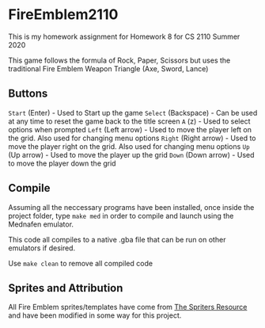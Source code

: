 # FireEmblem2110

This is my homework assignment for Homework 8 for CS 2110 Summer 2020

This game follows the formula of Rock, Paper, Scissors but uses the traditional Fire Emblem Weapon Triangle (Axe, Sword, Lance)

## Buttons
`Start` (Enter) - Used to Start up the game
`Select` (Backspace) - Can be used at any time to reset the game back to the title screen
`A` (z) - Used to select options when prompted
`Left` (Left arrow) - Used to move the player left on the grid. Also used for changing menu options
`Right` (Right arrow) - Used to move the player right on the grid. Also used for changing menu options
`Up` (Up arrow) - Used to move the player up the grid
`Down` (Down arrow) - Used to move the player down the grid

## Compile 
Assuming all the neccessary programs have been installed, once inside the project folder, type `make med` in order to compile and launch using the Mednafen emulator.

This code all compiles to a native .gba file that can be run on other emulators if desired.

Use `make clean` to remove all compiled code

## Sprites and Attribution

All Fire Emblem sprites/templates have come from [The Spriters Resource](https://www.spriters-resource.com/game_boy_advance/fireemblemtheblazingblade/) and have been modified in some way for this project.